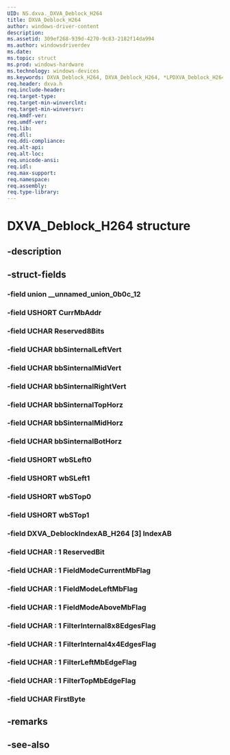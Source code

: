 ```yaml
---
UID: NS.dxva._DXVA_Deblock_H264
title: DXVA_Deblock_H264
author: windows-driver-content
description: 
ms.assetid: 309ef268-939d-4270-9c83-2182f14da994
ms.author: windowsdriverdev
ms.date: 
ms.topic: struct
ms.prod: windows-hardware
ms.technology: windows-devices
ms.keywords: DXVA_Deblock_H264, DXVA_Deblock_H264, *LPDXVA_Deblock_H264
req.header: dxva.h
req.include-header:
req.target-type:
req.target-min-winverclnt:
req.target-min-winversvr:
req.kmdf-ver:
req.umdf-ver:
req.lib:
req.dll:
req.ddi-compliance:
req.alt-api:
req.alt-loc:
req.unicode-ansi:
req.idl:
req.max-support:
req.namespace:
req.assembly:
req.type-library:
---
```


# DXVA_Deblock_H264 structure

## -description



## -struct-fields

### -field union __unnamed_union_0b0c_12			
 	
### -field USHORT CurrMbAddr			
 	
### -field UCHAR Reserved8Bits			
 	
### -field UCHAR bbSinternalLeftVert			
 	
### -field UCHAR bbSinternalMidVert			
 	
### -field UCHAR bbSinternalRightVert			
 	
### -field UCHAR bbSinternalTopHorz			
 	
### -field UCHAR bbSinternalMidHorz			
 	
### -field UCHAR bbSinternalBotHorz			
 	
### -field USHORT wbSLeft0			
 	
### -field USHORT wbSLeft1			
 	
### -field USHORT wbSTop0			
 	
### -field USHORT wbSTop1			
 	
### -field DXVA_DeblockIndexAB_H264 [3] IndexAB			
 	
### -field UCHAR  : 1 ReservedBit			
 	
### -field UCHAR  : 1 FieldModeCurrentMbFlag			
 	
### -field UCHAR  : 1 FieldModeLeftMbFlag			
 	
### -field UCHAR  : 1 FieldModeAboveMbFlag			
 	
### -field UCHAR  : 1 FilterInternal8x8EdgesFlag			
 	
### -field UCHAR  : 1 FilterInternal4x4EdgesFlag			
 	
### -field UCHAR  : 1 FilterLeftMbEdgeFlag			
 	
### -field UCHAR  : 1 FilterTopMbEdgeFlag			
 	
### -field UCHAR FirstByte			
 	
## -remarks

## -see-also